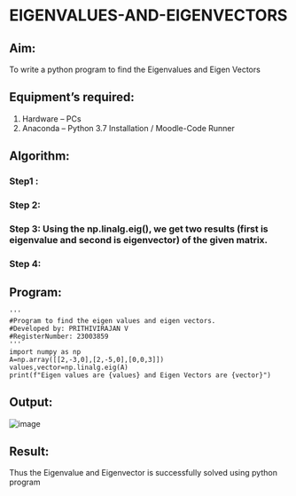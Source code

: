 # EIGENVALUES-AND-EIGENVECTORS
## Aim:
To write a python program to find the Eigenvalues and Eigen Vectors
## Equipment’s required:
1. 	Hardware – PCs
2. 	Anaconda – Python 3.7 Installation / Moodle-Code Runner
## Algorithm:
### Step1 : 
### Step 2: 
### Step 3: Using the np.linalg.eig(),  we get two results (first is eigenvalue and second is eigenvector) of the given matrix.
### Step 4: 

## Program:
~~~
'''
#Program to find the eigen values and eigen vectors.
#Developed by: PRITHIVIRAJAN V
#RegisterNumber: 23003859
'''
import numpy as np
A=np.array([[2,-3,0],[2,-5,0],[0,0,3]])
values,vector=np.linalg.eig(A)
print(f"Eigen values are {values} and Eigen Vectors are {vector}")
~~~

## Output:
![image](https://github.com/Prithivirajan2911/EIGENVALUES-AND-EIGENVECTORS/assets/147020085/d9231494-5cfa-4295-a35c-0506e62cba39)

## Result:
Thus the Eigenvalue and Eigenvector is successfully solved using python program

